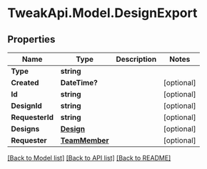 # TweakApi.Model.DesignExport
## Properties

Name | Type | Description | Notes
------------ | ------------- | ------------- | -------------
**Type** | **string** |  | 
**Created** | **DateTime?** |  | [optional] 
**Id** | **string** |  | [optional] 
**DesignId** | **string** |  | [optional] 
**RequesterId** | **string** |  | [optional] 
**Designs** | [**Design**](Design.md) |  | [optional] 
**Requester** | [**TeamMember**](TeamMember.md) |  | [optional] 

[[Back to Model list]](../README.md#documentation-for-models) [[Back to API list]](../README.md#documentation-for-api-endpoints) [[Back to README]](../README.md)

